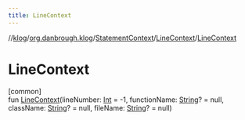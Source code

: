 ```yaml
---
title: LineContext
---
```

//[klog](../../../../index.html)/[org.danbrough.klog](../../index.html)/[StatementContext](../index.html)/[LineContext](index.html)/[LineContext](-line-context.html)



# LineContext



[common]\
fun [LineContext](-line-context.html)(lineNumber: [Int](https://kotlinlang.org/api/latest/jvm/stdlib/kotlin/-int/index.html) = -1, functionName: [String](https://kotlinlang.org/api/latest/jvm/stdlib/kotlin/-string/index.html)? = null, className: [String](https://kotlinlang.org/api/latest/jvm/stdlib/kotlin/-string/index.html)? = null, fileName: [String](https://kotlinlang.org/api/latest/jvm/stdlib/kotlin/-string/index.html)? = null)




